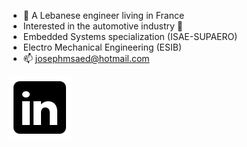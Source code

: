 - 👋 A Lebanese engineer living in France
- Interested in the automotive industry :red_car:
- Embedded Systems specialization (ISAE-SUPAERO)
- Electro Mechanical Engineering (ESIB)
- 📫 josephmsaed@hotmail.com
  
[![LinkedIn Logo](https://raw.githubusercontent.com/simple-icons/simple-icons/develop/icons/linkedin.svg)](https://www.linkedin.com/in/joseph-msaed/)


<!---
josephmsaed/josephmsaed is a ✨ special ✨ repository because its `README.md` (this file) appears on your GitHub profile.
You can click the Preview link to take a look at your changes.
--->

